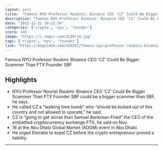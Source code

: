 ```yaml
---
layout: post
title:  "Famous NYU Professor Roubini: Binance CEO ‘CZ’ Could Be Bigger Scammer Than FTX Founder SBF"
description: "Famous NYU Professor Roubini: Binance CEO ‘CZ’ Could Be Bigger Scammer Than FTX Founder SBF"
date: "2022-11-22 16:12:36"
categories: ['crypto', 'nyu', 'founder']
score: 440
image: "https://i.imgur.com/2LQ9rsO.jpg"
tags: ['crypto', 'nyu', 'founder']
link: "https://moguldom.com/428281/famous-nyu-professor-roubini-binance-ceo-cz-could-be-bigger-scammer-than-ftx-founder-sbf/amp/"
---
```


Famous NYU Professor Roubini: Binance CEO ‘CZ’ Could Be Bigger Scammer Than FTX Founder SBF

## Highlights

- NYU Professor Nouriel Roubini: Binance CEO ‘CZ’ Could Be Bigger Scammer Than FTX Founder SBF could be a bigger scammer than SBF, he says.
- He called CZ a “walking time bomb” who “should be kicked out of this country and not allowed to operate,” he said.
- CZ is “going to get worse than Samuel Bankman-Fried” the CEO of the embattled cryptocurrency exchange FTX, he said on Nov.
- 16 at the Abu Dhabi Global Market (ADGM) event in Abu Dhabi.
- He urged Emiratis to expel CZ before the crypto entrepreneur proved a liability.

---
